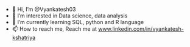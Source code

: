- 👋 Hi, I’m @Vyankatesh03
- 👀 I’m interested in Data science, data analysis
- 🌱 I’m currently learning SQL, python and R language
- 📫 How to reach me, Reach me at www.linkedin.com/in/vyankatesh-kshatriya

<!---
Vyankatesh03/Vyankatesh03 is a ✨ special ✨ repository because its `README.md` (this file) appears on your GitHub profile.
You can click the Preview link to take a look at your changes.
--->

